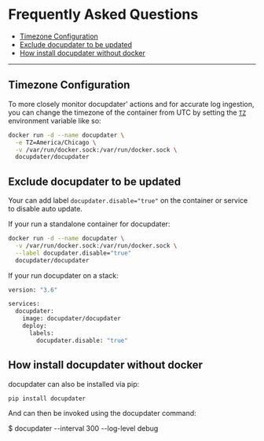 # Frequently Asked Questions

* [Timezone Configuration](#timezone-configuration)
* [Exclude docupdater to be updated](#exclude-docupdater-to-be-updated)
* [How install docupdater without docker](#how-install-docupdater-without-docker)

***

## Timezone Configuration

To more closely monitor docupdater' actions and for accurate log ingestion, you can change the timezone of the container from UTC by setting the [`TZ`](http://www.gnu.org/software/libc/manual/html_node/TZ-Variable.html) environment variable like so:

```bash
docker run -d --name docupdater \
  -e TZ=America/Chicago \
  -v /var/run/docker.sock:/var/run/docker.sock \
  docupdater/docupdater
```

## Exclude docupdater to be updated

Your can add label `docupdater.disable="true"` on the container or service to disable auto update.

If your run a standalone container for docupdater:

```bash
docker run -d --name docupdater \
  -v /var/run/docker.sock:/var/run/docker.sock \
  --label docupdater.disable="true"
  docupdater/docupdater
```

If your run docupdater on a stack:

```bash
version: "3.6"

services:
  docupdater:
    image: docupdater/docupdater
    deploy:
      labels:
        docupdater.disable: "true"
```

## How install docupdater without docker

docupdater can also be installed via pip:

```bash
pip install docupdater
```

And can then be invoked using the docupdater command:

$ docupdater --interval 300 --log-level debug